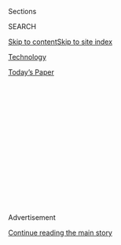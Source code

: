 <div id="app">

<div>

<div>

<div>

<div class="NYTAppHideMasthead css-1q2w90k e1suatyy0">

<div class="section css-ui9rw0 e1suatyy2">

<div class="css-eph4ug er09x8g0">

<div class="css-6n7j50">

</div>

<span class="css-1dv1kvn">Sections</span>

<div class="css-10488qs">

<span class="css-1dv1kvn">SEARCH</span>

</div>

[Skip to content](#site-content)[Skip to site
index](#site-index)

</div>

<div id="masthead-section-label" class="css-1wr3we4 eaxe0e00">

[Technology](https://www.nytimes3xbfgragh.onion/section/technology)

</div>

<div class="css-10698na e1huz5gh0">

</div>

</div>

<div id="masthead-bar-one" class="section hasLinks css-15hmgas e1csuq9d3">

<div class="css-uqyvli e1csuq9d0">

</div>

<div class="css-1uqjmks e1csuq9d1">

</div>

<div class="css-9e9ivx">

[](https://myaccount.nytimes3xbfgragh.onion/auth/login?response_type=cookie&client_id=vi)

</div>

<div class="css-1bvtpon e1csuq9d2">

[Today’s
Paper](https://www.nytimes3xbfgragh.onion/section/todayspaper)

</div>

</div>

</div>

</div>

<div data-aria-hidden="false">

<div id="site-content" data-role="main">

<div>

<div class="css-1aor85t" style="opacity:0.000000001;z-index:-1;visibility:hidden">

<div class="css-1hqnpie">

<div class="css-epjblv">

<span class="css-17xtcya">[Technology](/section/technology)</span><span class="css-x15j1o">|</span><span class="css-fwqvlz">To
Stir Discord in 2016, Russians Turned Most Often to
Facebook</span>

</div>

<div class="css-k008qs">

<div class="css-1iwv8en">

<span class="css-18z7m18"></span>

<div>

</div>

</div>

<span class="css-1n6z4y">https://nyti.ms/2BBBbET</span>

<div class="css-1705lsu">

<div class="css-4xjgmj">

<div class="css-4skfbu" data-role="toolbar" data-aria-label="Social Media Share buttons, Save button, and Comments Panel with current comment count" data-testid="share-tools">

  - 
  - 
  - 
  - 
    
    <div class="css-6n7j50">
    
    </div>

  - 
  - 

</div>

</div>

</div>

</div>

</div>

</div>

<div id="NYT_TOP_BANNER_REGION" class="css-13pd83m">

</div>

<div id="top-wrapper" class="css-1sy8kpn">

<div id="top-slug" class="css-l9onyx">

Advertisement

</div>

[Continue reading the main
story](#after-top)

<div class="ad top-wrapper" style="text-align:center;height:100%;display:block;min-height:250px">

<div id="top" class="place-ad" data-position="top" data-size-key="top">

</div>

</div>

<div id="after-top">

</div>

</div>

<div id="sponsor-wrapper" class="css-1hyfx7x">

<div id="sponsor-slug" class="css-19vbshk">

Supported by

</div>

[Continue reading the main
story](#after-sponsor)

<div id="sponsor" class="ad sponsor-wrapper" style="text-align:center;height:100%;display:block">

</div>

<div id="after-sponsor">

</div>

</div>

<div class="css-1vkm6nb ehdk2mb0">

# To Stir Discord in 2016, Russians Turned Most Often to Facebook

</div>

<div class="css-79elbk" data-testid="photoviewer-wrapper">

<div class="css-z3e15g" data-testid="photoviewer-wrapper-hidden">

</div>

<div class="css-1a48zt4 ehw59r15" data-testid="photoviewer-children">

![<span class="css-16f3y1r e13ogyst0" data-aria-hidden="true">Mark
Zuckerberg, Facebook’s chief executive, faces renewed questions about
why the social network didn’t catch the Russian activity earlier or do
more to stop
it.</span><span class="css-cnj6d5 e1z0qqy90" itemprop="copyrightHolder"><span class="css-1ly73wi e1tej78p0">Credit...</span><span><span>Eric
Risberg/Associated
Press</span></span></span>](https://static01.graylady3jvrrxbe.onion/images/2018/02/18/business/18FACEBOOK1/merlin_127567715_777d954c-1ff4-4fb0-82ef-73cd1532acf9-articleLarge.jpg?quality=75&auto=webp&disable=upscale)

</div>

</div>

<div class="css-xt80pu e12qa4dv0">

<div class="css-18e8msd">

<div class="css-vp77d3 epjyd6m0">

<div class="css-1baulvz">

By [<span class="css-1baulvz" itemprop="name">Sheera
Frenkel</span>](https://www.nytimes3xbfgragh.onion/by/sheera-frenkel)
and [<span class="css-1baulvz last-byline" itemprop="name">Katie
Benner</span>](http://www.nytimes3xbfgragh.onion/by/katie-benner)

</div>

</div>

  - Feb. 17,
    2018

  - 
    
    <div class="css-4xjgmj">
    
    <div class="css-d8bdto" data-role="toolbar" data-aria-label="Social Media Share buttons, Save button, and Comments Panel with current comment count" data-testid="share-tools">
    
      - 
      - 
      - 
      - 
        
        <div class="css-6n7j50">
        
        </div>
    
      - 
      - 
    
    </div>
    
    </div>

</div>

</div>

<div class="section meteredContent css-1r7ky0e" name="articleBody" itemprop="articleBody">

<div class="css-1fanzo5 StoryBodyCompanionColumn">

<div class="css-53u6y8">

SAN FRANCISCO — In 2014, Russians working for a shadowy firm called the
Internet Research Agency started gathering American followers in online
groups focused on issues like religion and immigration. Around mid-2015,
the Russians began buying digital ads to spread their messages. A year
later, they tapped their followers to help organize political rallies
across the United States.

Their digital instrument of choice for all of these actions? Facebook
and its [photo-sharing site
Instagram](https://www.nytimes3xbfgragh.onion/2017/12/17/technology/instagram-russian-trolls.html).

The social network, more than any other technology tool, was singled out
on Friday by the Justice Department when prosecutors [charged 13
Russians and three
companies](https://www.nytimes3xbfgragh.onion/2018/02/16/us/politics/russians-indicted-mueller-election-interference.html?hp&action=click&pgtype=Homepage&clickSource=story-heading&module=a-lede-package-region&region=top-news&WT.nav=top-news)
for executing a scheme to subvert the 2016 election and support Donald
J. Trump’s presidential campaign. In a 37-page indictment, officials
detailed how the Russians repeatedly turned to Facebook and Instagram,
often using stolen identities to pose as Americans, to sow discord among
the electorate by creating Facebook groups, distributing divisive ads
and posting inflammatory images.

While the indictment does not accuse Facebook of any wrongdoing, it
provided the first comprehensive account from the authorities of how
critical the company’s platforms had been to the Russian campaign to
disrupt the 2016 election. Facebook and Instagram were mentioned 41
times, while other technology that the Russians used was featured far
less. Twitter was referred to nine times, YouTube once and the
electronic payments company PayPal 11 times.

</div>

</div>

<div class="css-1fanzo5 StoryBodyCompanionColumn">

<div class="css-53u6y8">

It is unprecedented for an American technology company to be so central
to what the authorities say was a foreign scheme to commit election
fraud in the United States. The indictment further batters Facebook’s
image after it has spent months grappling with questions about how it
was misused and why it did not act earlier to prevent that activity.

Jonathan Albright, research director at Columbia University’s Tow Center
for Digital Journalism, said the indictment laid bare how effectively
Facebook could be turned against the country.

</div>

</div>

<div class="css-79elbk" data-testid="photoviewer-wrapper">

<div class="css-z3e15g" data-testid="photoviewer-wrapper-hidden">

</div>

<div class="css-1a48zt4 ehw59r15" data-testid="photoviewer-children">

![<span class="css-16f3y1r e13ogyst0" data-aria-hidden="true">Russians
used inflammatory posts and ads on Facebook ahead of the 2016
election.</span>](https://static01.graylady3jvrrxbe.onion/images/2018/02/18/business/18FACEBOOK2/merlin_133997369_a0fea109-ec66-457c-9f8f-07b7bc53a484-articleLarge.jpg?quality=75&auto=webp&disable=upscale)

</div>

</div>

<div class="css-1fanzo5 StoryBodyCompanionColumn">

<div class="css-53u6y8">

“Facebook built incredibly effective tools which let Russia profile
citizens here in the U.S. and figure out how to manipulate us,” Mr.
Albright said. “Facebook, essentially, gave them everything they
needed.” He added that many of the tools that the Russians used,
including those that allow ads to be targeted and that show how
widespread an ad becomes, still pervade Facebook.

Facebook, with more than two billion members on the social network
alone, has long struggled with what its sites show and the kind of
illicit activity it may enable, from [selling unlicensed
guns](https://www.nytimes3xbfgragh.onion/2016/01/30/technology/facebook-gun-sales-ban.html)
to [broadcasting live
killings](https://www.nytimes3xbfgragh.onion/2017/04/25/world/asia/thailand-phuket-facebook-killing-daughter.html).
The company’s business depends on people being highly engaged with what
is posted on its sites, which in turn helps make it a marquee
destination for advertisers.

</div>

</div>

<div class="css-1fanzo5 StoryBodyCompanionColumn">

<div class="css-53u6y8">

When suggestions first arose after the 2016 election that Facebook may
have influenced the outcome, Mark Zuckerberg, the company’s chief
executive, dismissed the concerns. But by last September, [Facebook had
disclosed](https://www.nytimes3xbfgragh.onion/2017/09/06/technology/facebook-russian-political-ads.html)
that the Internet Research Agency had bought divisive ads on hot-button
issues through the company. It later said 150 million Americans had seen
the Russian propaganda on the social network and Instagram.

The resulting firestorm has damaged Facebook’s reputation. Company
officials, along with executives from Google and YouTube, were [grilled
by
lawmakers](https://www.nytimes3xbfgragh.onion/2017/10/31/us/politics/facebook-twitter-google-hearings-congress.html)
last fall. Facebook has since hired thousands of people to help monitor
content and has worked with Robert S. Mueller III, the special counsel
leading the investigation into Russian election interference. It has
also changed its advertising policy so that any ad that mentions a
candidate’s name goes through a more stringent vetting process. Mr.
Zuckerberg has vowed to not let Facebook be abused by bad actors.

Yet Facebook’s multiple mentions in Friday’s indictment renew questions
of why the world’s biggest social media company didn’t catch the Russian
activity earlier or do more to stop it. How effective the company’s new
efforts to reduce foreign manipulation have been is also unclear.

Rob Goldman, Facebook’s vice president of advertising, waded into the
discussion on Friday with a series of tweets that argued that Russia’s
goal was to sow chaos among the electorate rather than to force a
certain outcome in the election. On Saturday, President Trump cited
those tweets as evidence that Russia’s disinformation campaign was not
aimed at handing him a victory.

</div>

</div>

<div class="css-cfo9c3">

</div>

<div class="css-1fanzo5 StoryBodyCompanionColumn">

<div class="css-53u6y8">

In Silicon Valley, where Facebook has its headquarters, some critics
pilloried the company after the indictment became
public.

</div>

</div>

<div style="max-width:100%;margin:0 auto">

<div class="css-17dprlf" data-id="100000003820245" data-slug="tech-newsletter-signup" style="max-width:630px">

</div>

</div>

<div class="css-1fanzo5 StoryBodyCompanionColumn">

<div class="css-53u6y8">

“Mueller’s indictment underscores the central role of Facebook and other
platforms in the Russian interference in 2016,” said Roger McNamee, a
Silicon Valley venture capitalist who had invested early in Facebook.
“In its heyday, television brought the country together, giving
viewers a shared set of facts and experiences. Facebook does just the
opposite, enabling every user to have a unique set of facts, driving the
country apart for profit.”

</div>

</div>

<div class="css-1fanzo5 StoryBodyCompanionColumn">

<div class="css-53u6y8">

Joel Kaplan, Facebook’s vice president of global policy, said in a
statement that the company was grateful the government was taking action
“against those who abused our service and exploited the openness of our
democratic process.”

He added that Facebook was working with the Federal Bureau of
Investigation ahead of this year’s midterm elections to ensure that a
similar manipulation campaign would not take place. “We know we have
more to do to prevent against future attacks,” he said.

Facebook has previously questioned whether law enforcement should be
more involved in helping to stop the threat from nation state actors.
Facebook said it worked closely with the special counsel’s
investigation.

YouTube did not respond to a request for comment, while Twitter declined
to comment. PayPal said in a statement that it has worked closely with
law enforcement and “is intensely focused on combating and preventing
the illicit use of our services.”

According to the indictment, the Internet Research Agency, created in
2014 in St. Petersburg and employing about 80 people, was given the job
of interfering with elections and political processes.

The group began using American social media to achieve those aims in
2014, when it started making Facebook pages dedicated to social issues
like race and religion. Over the next two years, the indictment said,
the Russians stole the identities of real Americans to create fake
personas and fake accounts on social media. The group then used those to
populate and promote Facebook pages like United Muslims of America,
Blacktivist and Secured Borders.

</div>

</div>

<div class="css-1fanzo5 StoryBodyCompanionColumn">

<div class="css-53u6y8">

By 2016, the indictment said, the size of some of these
Russian-controlled Facebook groups had ballooned to hundreds of
thousands of
followers.

</div>

</div>

<div class="css-1sngw6j">

[](https://www.nytimes3xbfgragh.onion/interactive/2018/02/16/us/politics/russia-propaganda-election-2016.html)

<div class="css-1eoytci">

![](https://static01.graylady3jvrrxbe.onion/images/2018/02/16/us/russia-propaganda-election-2016-promo/russia-propaganda-election-2016-promo-articleLarge.jpg)

</div>

<div class="css-1rha1bf">

## The Propaganda Tools Used by Russians to Influence the 2016 Election

Thirteen Russian nationals have been charged with illegally trying to
disrupt the American political process through inflammatory social media
posts and organized political
rallies.

</div>

</div>

<div class="css-79elbk" data-testid="photoviewer-wrapper">

<div class="css-z3e15g" data-testid="photoviewer-wrapper-hidden">

</div>

<div class="css-1a48zt4 ehw59r15" data-testid="photoviewer-children">

<div class="css-1xdhyk6 erfvjey0">

<span class="css-1ly73wi e1tej78p0">Image</span>

<div class="css-zjzyr8">

<div data-testid="lazyimage-container" style="height:418.8888888888889px">

</div>

</div>

</div>

<span class="css-16f3y1r e13ogyst0" data-aria-hidden="true">Facebook was
also used by the Russians to organize political rallies in the United
States.</span>

</div>

</div>

<div class="css-1fanzo5 StoryBodyCompanionColumn">

<div class="css-53u6y8">

The Russians then used these groups to push various messages, including
telling Americans not to vote in the 2016 election for either Mr. Trump
or his opponent, Hillary Clinton. In October 2016, according to the
indictment, one Russian-controlled Instagram account called Woke Blacks
posted a message saying: “Hatred for Trump is misleading the people and
forcing Blacks to vote Killary. We cannot resort to the lesser of two
devils. Then we’d surely be better off without voting AT ALL.”

Around 2015, according to the indictment, the Russians also started
purchasing ads on Facebook and other social media sites like Twitter,
targeting specific communities within the United States. The group used
stolen PayPal accounts to pay for the ads and to promote posts, spending
hundreds of thousands of dollars on the outreach.

In one ad,
[published](https://www.nytimes3xbfgragh.onion/2017/11/01/us/politics/russia-2016-election-facebook.html)
to promote a Facebook event called “Down with Hillary,” an image of Mrs.
Clinton was shown with a black “X” painted across her face. The text
read, “Hillary Clinton is the co-author of Obama’s anti-police and
anti-Constitutional propaganda.”

By mid-2016, according to the indictment, the Russians were using their
fake Facebook personas to organize political rallies in the United
States. That June, for example, posing as the United Muslims of America
on Facebook, they promoted a rally called “Support Hillary. Save
American Muslims.” For an August 2016 event organized through Facebook,
the Russians also paid for a cage to be built that was large enough to
hold an actress depicting Mrs. Clinton in a prison uniform.

</div>

</div>

<div class="css-1fanzo5 StoryBodyCompanionColumn">

<div class="css-53u6y8">

At every step, the Russians used Facebook’s own tools to make sure their
propaganda was as effective as possible. Those tools allowed them to get
real-time results on which types of ad campaigns were reaching their
target audience or which posts were getting the most engagement with
viewers.

Researchers said that those tools are still widely available and that
while the company has worked to remove fake accounts and stem the flow
of disinformation, it has refused to let outside researchers examine the
data on how Russian actors used the platform so effectively.

“They’re taking steps to fix this, but there’s no easy solution,” Anton
Vuljaj, a Republican media strategist who has advised campaigns and
media groups, said of Facebook and other social media companies. “This
also shows that the public needs to be more vigilant about what is real
and what is not online.”  

</div>

</div>

</div>

<div>

</div>

<div>

</div>

<div>

</div>

<div>

<div id="bottom-wrapper" class="css-1ede5it">

<div id="bottom-slug" class="css-l9onyx">

Advertisement

</div>

[Continue reading the main
story](#after-bottom)

<div id="bottom" class="ad bottom-wrapper" style="text-align:center;height:100%;display:block;min-height:90px">

</div>

<div id="after-bottom">

</div>

</div>

</div>

</div>

</div>

## Site Index

<div>

</div>

## Site Information Navigation

  - [© <span>2020</span> <span>The New York Times
    Company</span>](https://help.nytimes3xbfgragh.onion/hc/en-us/articles/115014792127-Copyright-notice)

<!-- end list -->

  - [NYTCo](https://www.nytco.com/)
  - [Contact
    Us](https://help.nytimes3xbfgragh.onion/hc/en-us/articles/115015385887-Contact-Us)
  - [Work with us](https://www.nytco.com/careers/)
  - [Advertise](https://nytmediakit.com/)
  - [T Brand Studio](http://www.tbrandstudio.com/)
  - [Your Ad
    Choices](https://www.nytimes3xbfgragh.onion/privacy/cookie-policy#how-do-i-manage-trackers)
  - [Privacy](https://www.nytimes3xbfgragh.onion/privacy)
  - [Terms of
    Service](https://help.nytimes3xbfgragh.onion/hc/en-us/articles/115014893428-Terms-of-service)
  - [Terms of
    Sale](https://help.nytimes3xbfgragh.onion/hc/en-us/articles/115014893968-Terms-of-sale)
  - [Site
    Map](https://spiderbites.nytimes3xbfgragh.onion)
  - [Help](https://help.nytimes3xbfgragh.onion/hc/en-us)
  - [Subscriptions](https://www.nytimes3xbfgragh.onion/subscription?campaignId=37WXW)

</div>

</div>

</div>

</div>
